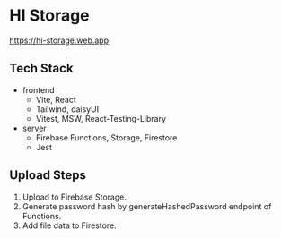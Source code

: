# HI Storage

https://hi-storage.web.app

## Tech Stack

- frontend
  - Vite, React
  - Tailwind, daisyUI
  - Vitest, MSW, React-Testing-Library
- server
  - Firebase Functions, Storage, Firestore
  - Jest

## Upload Steps

1. Upload to Firebase Storage.
1. Generate password hash by generateHashedPassword endpoint of Functions.
1. Add file data to Firestore.

